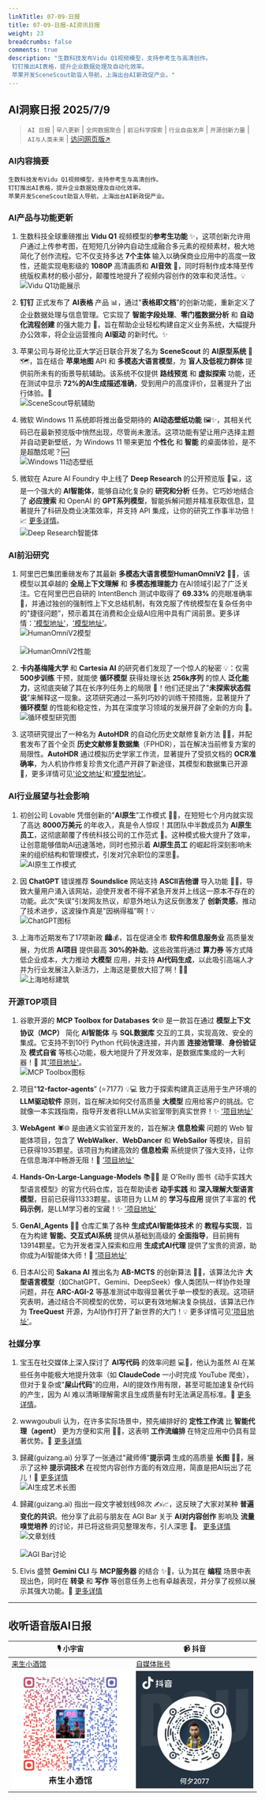 ```yaml
---
linkTitle: 07-09-日报
title: 07-09-日报-AI资讯日报
weight: 23
breadcrumbs: false
comments: true
description: "生数科技发布Vidu Q1视频模型，支持参考生与高清创作。
 钉钉推出AI表格，提升企业数据处理及自动化效率。
 苹果开发SceneScout助盲人导航，上海出台AI新政促产业。"
---
```


## AI洞察日报 2025/7/9

>  `AI 日报` | `早八更新` | `全网数据聚合` | `前沿科学探索` | `行业自由发声` | `开源创新力量` | `AI与人类未来` | [访问网页版↗️](https://ai.hubtoday.app/)



### **AI内容摘要**

```
生数科技发布Vidu Q1视频模型，支持参考生与高清创作。
钉钉推出AI表格，提升企业数据处理及自动化效率。
苹果开发SceneScout助盲人导航，上海出台AI新政促产业。
```



### AI产品与功能更新
1.  生数科技全球重磅推出 **Vidu Q1** 视频模型的**参考生功能** ✨，这项创新允许用户通过上传参考图，在短短几分钟内自动生成融合多元素的视频素材，极大地简化了创作流程。它不仅支持多达 **7个主体** 输入以确保商业应用中的高度一致性，还能实现电影级的 **1080P** 高清画质和 **AI音效** 🚀，同时将制作成本降至传统版权素材的极小部分，颠覆性地提升了视频内容创作的效率和灵活性。💡
    <br/> ![Vidu Q1功能展示](https://raw.githubusercontent.com/justlovemaki/imagehub/refs/heads/main/images/2025/07/news_01k022q4kze9hb0w3vy4v2k79c.avif) <br/>

2.  **钉钉** 正式发布了 **AI表格** 产品 📊，通过"**表格即文档**”的创新功能，重新定义了企业数据处理与信息管理。它实现了 **智能字段处理**、**零门槛数据分析** 和 **自动化流程创建** 的强大能力 💪，旨在帮助企业轻松构建自定义业务系统，大幅提升办公效率，将企业运营推向 **AI驱动** 的新时代。✨

3.  苹果公司与哥伦比亚大学近日联合开发了名为 **SceneScout** 的 **AI原型系统** 🍎🗺️，旨在结合 **苹果地图** API 和 **多模态大语言模型**，为 **盲人及低视力群体** 提供前所未有的街景导航辅助。该系统不仅提供 **路线预览** 和 **虚拟探索** 功能，还在测试中显示 **72%的AI生成描述准确**，受到用户的高度评价，显著提升了出行体验。💖
    <br/> ![SceneScout导航辅助](https://raw.githubusercontent.com/justlovemaki/imagehub/refs/heads/main/images/2025/07/news_01k022q66tf64v3yz73t867t5v.avif) <br/>

4.  微软 Windows 11 系统即将推出备受期待的 **AI动态壁纸功能** 🖼️✨，其相关代码已在最新预览版中悄然出现，尽管尚未激活。这项功能有望让用户选择主题并自动更新壁纸，为 Windows 11 带来更加 **个性化** 和 **智能** 的桌面体验，是不是超酷炫呢？🆕
    <br/> ![Windows 11动态壁纸](https://raw.githubusercontent.com/justlovemaki/imagehub/refs/heads/main/images/2025/07/news_01k022q7yxe3as0vd3aht0s3np.avif) <br/>

5.  微软在 Azure AI Foundry 中上线了 **Deep Research** 的公开预览版 🔬💻，这是一个强大的 **AI智能体**，能够自动化复杂的 **研究和分析** 任务。它巧妙地结合了 **必应搜索** 和 OpenAI 的 **GPT系列模型**，智能拆解问题并精准获取信息，显著提升了科研及商业决策效率，并支持 API 集成，让你的研究工作事半功倍！📈 [更多详情](https://customervoice.microsoft.com/Pages/ResponsePage.aspx?id=v4j5cvGGr0GRqy180BHbR7en2Ais5pxKtso_Pz4b1_xUQ1VGQUEzRlBIMVU2UFlHSFpSNkpOR0paRSQlQCN0PWcu)。
    <br/> ![Deep Research智能体](https://raw.githubusercontent.com/justlovemaki/imagehub/refs/heads/main/images/2025/07/news_01k022q9d2fjztmrbakkn178ye.avif) <br/>

### AI前沿研究
1.  阿里巴巴集团重磅发布了其最新 **多模态大语言模型HumanOmniV2** 🧠✨，该模型以其卓越的 **全局上下文理解** 和 **多模态推理能力** 在AI领域引起了广泛关注。它在阿里巴巴自研的 IntentBench 测试中取得了 **69.33%** 的亮眼准确率 🚀，并通过独创的强制性上下文总结机制，有效克服了传统模型在复杂任务中的"捷径问题”，预示着其在消费和企业级AI应用中具有广阔前景。更多详情：['模型地址'](https://github.com/HumanMLLM/HumanOmniV2)，['模型地址'](https://huggingface.co/PhilipC/HumanOmniV2)。
    <br/> ![HumanOmniV2模型](https://raw.githubusercontent.com/justlovemaki/imagehub/refs/heads/main/images/2025/07/news_01k022qb3rfmxsc36h75p230fw.avif) <br/>
    <br/> ![HumanOmniV2性能](https://raw.githubusercontent.com/justlovemaki/imagehub/refs/heads/main/images/2025/07/news_01k022qd8sfxxs0xv28rmrqk6c.avif) <br/>

2.  **卡内基梅隆大学** 和 **Cartesia AI** 的研究者们发现了一个惊人的秘密 💡：仅需 **500步训练** 干预，就能使 **循环模型** 获得处理长达 **256k序列** 的惊人 **泛化能力**，这彻底突破了其在长序列任务上的局限 🤯！他们还提出了"**未探索状态假说**”来解释这一现象。这项研究通过一系列巧妙的训练干预措施，显著提升了 **循环模型** 的性能和稳定性，为其在深度学习领域的发展开辟了全新的方向 🔬。
    <br/> ![循环模型研究图](https://raw.githubusercontent.com/justlovemaki/imagehub/refs/heads/main/images/2025/07/news_01k022qg23fges7m4wecf7qph2.avif) <br/>

3.  这项研究提出了一种名为 **AutoHDR** 的自动化历史文献修复新方法 📜✨，并配套发布了首个全页 **历史文献修复数据集**（FPHDR），旨在解决当前修复方案的局限性。**AutoHDR** 通过模拟历史学家工作流，显著提升了受损文档的 **OCR准确率**，为人机协作修复珍贵文化遗产开辟了新途径，其模型和数据集已开源 🤖，更多详情可见['论文地址'](https://arxiv.org/abs/2507.05108)和['模型地址'](https://github.com/SCUT-DLVCLab/AutoHDR)。

### AI行业展望与社会影响
1.  初创公司 Lovable 凭借创新的"**AI原生**”工作模式 💸🤖，在短短七个月内就实现了高达 **8000万美元** 的年收入，真是令人惊叹！其团队中半数成员为 **AI原生员工**，这彻底颠覆了传统科技公司的工作范式 🚀。这种模式极大提升了效率，让创意能够借助AI迅速落地，同时也预示着 **AI原生员工** 的崛起将深刻影响未来的组织结构和管理模式，引发对冗余职位的深思🤔。
    <br/> ![AI原生工作模式](https://raw.githubusercontent.com/justlovemaki/imagehub/refs/heads/main/images/2025/07/news_01k022qhhaf9hrrz9b50phys6d.avif) <br/>

2.  因 **ChatGPT** 错误推荐 **Soundslice** 网站支持 **ASCII吉他谱** 导入功能 🎸😂，导致大量用户涌入该网站，迫使开发者不得不紧急开发并上线这一原本不存在的功能。此次"失误”引发网友热议，却意外地认为这反倒激发了 **创新灵感**，推动了技术进步，这波操作真是"因祸得福”啊！💡
    <br/> ![ChatGPT图标](https://raw.githubusercontent.com/justlovemaki/imagehub/refs/heads/main/images/2025/07/news_01k022qjw5f6eacz0gmv1yc9bm.avif) <br/>

3.  上海市近期发布了17项新政 🏙️💰，旨在促进全市 **软件和信息服务业** 高质量发展，为优质 **AI项目** 提供最高 **30%的补助**。这些政策将通过 **算力券** 等方式降低企业成本，大力推动 **大模型** 应用，并支持 **AI代码生成**，以此吸引高端人才并为行业发展注入新活力，上海这是要放大招了啊！🚀✨
    <br/> ![上海地标建筑](https://raw.githubusercontent.com/justlovemaki/imagehub/refs/heads/main/images/2025/07/news_01k022qm4hf0dvbgtacmk5rwaq.avif) <br/>

### 开源TOP项目
1.  谷歌开源的 **MCP Toolbox for Databases** 🛠️🌐 是一款旨在通过 **模型上下文协议（MCP）** 简化 **AI智能体** 与 **SQL数据库** 交互的工具，实现高效、安全的集成。它支持不到10行 Python 代码快速连接，并内置 **连接池管理**、**身份验证** 及 **模式自省** 等核心功能，极大地提升了开发效率，是数据库集成的一大利器！🚀 其['项目地址'](https://github.com/googleapis/genai-toolbox)。
    <br/> ![MCP Toolbox图标](https://raw.githubusercontent.com/justlovemaki/imagehub/refs/heads/main/images/2025/07/news_01k022qnjnfrysxjrch2bvn6fw.avif) <br/>

2.  项目"**12-factor-agents**” (⭐7177) 💡💻 致力于探索构建真正适用于生产环境的 **LLM驱动软件** 原则，旨在解决如何交付高质量 **大模型** 应用给客户的挑战。它就像一本实践指南，指导开发者将LLM从实验室带到真实世界！✨ ['项目地址'](https://github.com/humanlayer/12-factor-agents)

3.  **WebAgent** 🕷️🌐 是由通义实验室开发的，旨在解决 **信息检索** 问题的 Web 智能体项目，包含了 **WebWalker**、**WebDancer** 和 **WebSailor** 等模块，目前已获得1935颗星。该项目为构建高效的 **信息检索** 系统提供了强大支持，让你在信息海洋中畅游无阻！🔎 ['项目地址'](https://github.com/Alibaba-NLP/WebAgent)

4.  **Hands-On-Large-Language-Models** 📚🧑‍💻 是 O'Reilly 图书《动手实践大型语言模型》的官方代码仓库，旨在帮助读者 **动手实践** 和 **深入理解大型语言模型**，目前已获得11333颗星。该项目为 LLM 的 **学习与应用** 提供了丰富的 **代码示例**，是LLM学习者的宝藏！✨ ['项目地址'](https://github.com/HandsOnLLM/Hands-On-Large-Language-Models)

5.  **GenAI_Agents** 🤖🧠 仓库汇集了各种 **生成式AI智能体技术** 的 **教程与实现**，旨在为构建 **智能、交互式AI系统** 提供从基础到高级的 **全面指导**，目前拥有13914颗星。它为开发者深入探索和应用 **生成式AI代理** 提供了宝贵的资源，助你成为AI智能体大师！📖 ['项目地址'](https://github.com/NirDiamant/GenAI_Agents)

6.  日本AI公司 **Sakana AI** 推出名为 **AB-MCTS** 的创新算法 🤝🧠，该算法允许 **大型语言模型**（如ChatGPT、Gemini、DeepSeek）像人类团队一样协作处理问题，并在 **ARC-AGI-2** 等基准测试中取得显著优于单一模型的表现。这项研究表明，通过结合不同模型的优势，可以更有效地解决复杂挑战，该算法已作为 **TreeQuest** 开源，为AI协作打开了新世界的大门！💡 更多详情可见['项目地址'](https://github.com/SakanaAI/treequest)。


### 社媒分享
1.  宝玉在社交媒体上深入探讨了 **AI写代码** 的效率问题 💻🤔，他认为虽然 AI 在某些任务中能极大地提升效率（如 **ClaudeCode** 一小时完成 YouTube 爬虫），但对于复杂或"**屎山代码**”的应用，AI的提效作用有限，甚至可能加速复杂代码的产生，因为 AI 难以清晰理解需求且生成质量有时无法满足高标准。💬 [更多详情](https://x.com/dotey/status/1942580441367863327)。

2.  wwwgoubuli 认为，在许多实际场景中，预先编排好的 **定性工作流** 比 **智能代理（agent）** 更为方便和实用 🔄💡，这表明 **工作流编排** 在特定应用中仍具有显著优势。🧐 [更多详情](https://x.com/wwwgoubuli/status/1942519738233426360)

3.  歸藏(guizang.ai) 分享了一张通过"藏师傅”**提示词** 生成的高质量 **长图** 🎨✨，展示了这种 **提示词技术** 在视觉内容创作方面的有效应用，简直是把AI玩出了花儿！📸 [更多详情](https://x.com/op7418/status/1942430126899163318)
    <br/> ![AI生成艺术长图](https://raw.githubusercontent.com/justlovemaki/imagehub/refs/heads/main/images/2025/07/news_01k022qq65fyet213s1r77zj1d.avif) <br/>

4.  歸藏(guizang.ai) 指出一段文字被划线98次 ✍️📈，这反映了大家对某种 **普遍变化的共识**。他分享了此前与朋友在 AGI Bar 关于 **AI对内容创作** 影响及 **流量嗅觉培养** 的讨论，并已将这些洞见整理发布，引人深思 🤔。 [更多详情](https://x.com/op7418/status/1942428799280488582)
    <br/> ![文章划线](https://raw.githubusercontent.com/justlovemaki/imagehub/refs/heads/main/images/2025/07/news_01k022qryhfygv4kr60gn02hyz.avif) <br/>
    <br/> ![AGI Bar讨论](https://raw.githubusercontent.com/justlovemaki/imagehub/refs/heads/main/images/2025/07/news_01k022qw3bfhmr2p03t0yd8mrz.avif) <br/>

5.  Elvis 盛赞 **Gemini CLI** 与 **MCP服务器** 的结合 ✨🚀，认为其在 **编程** 场景中表现出色，同时在 **转录** 和 **写作** 等创意任务上也有卓越表现，并分享了视频以展示其强大功能。🎥 [更多详情](https://x.com/omarsar0/status/1942418143609033115)
    </video>

---

## **收听语音版AI日报**

| 🎙️ **小宇宙** | 📹 **抖音** |
| --- | --- |
| [来生小酒馆](https://www.xiaoyuzhoufm.com/podcast/683c62b7c1ca9cf575a5030e)  |   [自媒体账号](https://www.douyin.com/user/MS4wLjABAAAAwpwqPQlu38sO38VyWgw9ZjDEnN4bMR5j8x111UxpseHR9DpB6-CveI5KRXOWuFwG)| 
| ![小酒馆](https://raw.githubusercontent.com/justlovemaki/imagehub/refs/heads/main/logo/f959f7984e9163fc50d3941d79a7f262.md.png) | ![情报站](https://raw.githubusercontent.com/justlovemaki/imagehub/refs/heads/main/logo/7fc30805eeb831e1e2baa3a240683ca3.md.png) |

    

